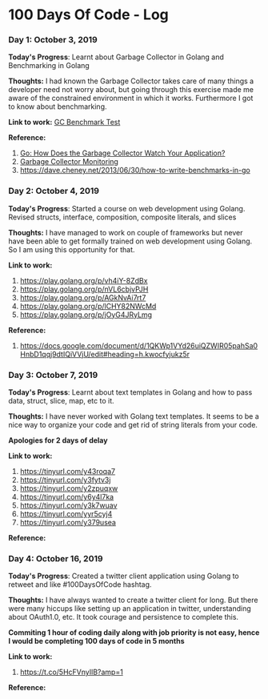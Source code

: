 # 100 Days Of Code - Log

### Day 1: October 3, 2019 

**Today's Progress**: Learnt about Garbage Collector in Golang and Benchmarking in Golang

**Thoughts:** I had known the Garbage Collector takes care of many things a developer need not worry about, but going through this exercise made me aware of the constrained environment in which it works. Furthermore I got to know about benchmarking.

**Link to work:** [GC Benchmark Test](https://github.com/santakdalai90/100-days-of-code/blob/master/LearnGolang/garbage_collector_test.go)

**Reference:** 
1. [Go: How Does the Garbage Collector Watch Your Application?](https://medium.com/a-journey-with-go/go-how-does-the-garbage-collector-watch-your-application-dbef99be2c35)
2. [Garbage Collector Monitoring](https://dave.cheney.net/high-performance-go-workshop/dotgo-paris.html#garbage_collector_monitoring)
3. https://dave.cheney.net/2013/06/30/how-to-write-benchmarks-in-go

### Day 2: October 4, 2019 

**Today's Progress**: Started a course on web development using Golang. Revised structs, interface, composition, composite literals, and slices

**Thoughts:** I have managed to work on couple of frameworks but never have been able to get formally trained on web development using Golang. So I am using this opportunity for that.

**Link to work:**
1. https://play.golang.org/p/vh4iY-8ZdBx
2. https://play.golang.org/p/nVL6cbjvPJH
3. https://play.golang.org/p/AGkNvAi7rt7
4. https://play.golang.org/p/lCHY82NWcMd
5. https://play.golang.org/p/jOyG4JRyLmg

**Reference:** 
1. https://docs.google.com/document/d/1QKWp1VYd26uiQZWIR05pahSa0HnbD1qqj9dtIQiVVjU/edit#heading=h.kwocfyjukz5r

### Day 3: October 7, 2019 

**Today's Progress**: Learnt about text templates in Golang and how to pass data, struct, slice, map, etc to it.

**Thoughts:** I have never worked with Golang text templates. It seems to be a nice way to organize your code and get rid of string literals from your code.

**Apologies for 2 days of delay**

**Link to work:**
1. https://tinyurl.com/y43roqa7
2. https://tinyurl.com/y3fytv3j
3. https://tinyurl.com/y2zpuqxw
4. https://tinyurl.com/y6y4l7ka
5. https://tinyurl.com/y3k7wuav
6. https://tinyurl.com/yyr5cyj4
7. https://tinyurl.com/y379usea

**Reference:** 

### Day 4: October 16, 2019 

**Today's Progress**: Created a twitter client application using Golang to retweet and like #100DaysOfCode hashtag.

**Thoughts:** I have always wanted to create a twitter client for long. But there were many hiccups like setting up an application in twitter, understanding about OAuth1.0, etc. It took courage and persistence to complete this.

**Commiting 1 hour of coding daily along with job priority is not easy, hence I would be completing 100 days of code in 5 months**

**Link to work:**
1. https://t.co/5HcFVnyIlB?amp=1

**Reference:**
